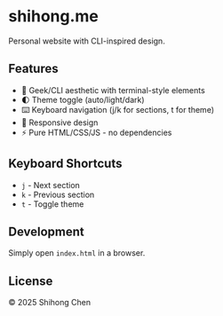 # shihong.me

Personal website with CLI-inspired design.

## Features

- 🎨 Geek/CLI aesthetic with terminal-style elements
- 🌓 Theme toggle (auto/light/dark)
- ⌨️ Keyboard navigation (j/k for sections, t for theme)
- 📱 Responsive design
- ⚡ Pure HTML/CSS/JS - no dependencies

## Keyboard Shortcuts

- `j` - Next section
- `k` - Previous section  
- `t` - Toggle theme

## Development

Simply open `index.html` in a browser.

## License

© 2025 Shihong Chen

